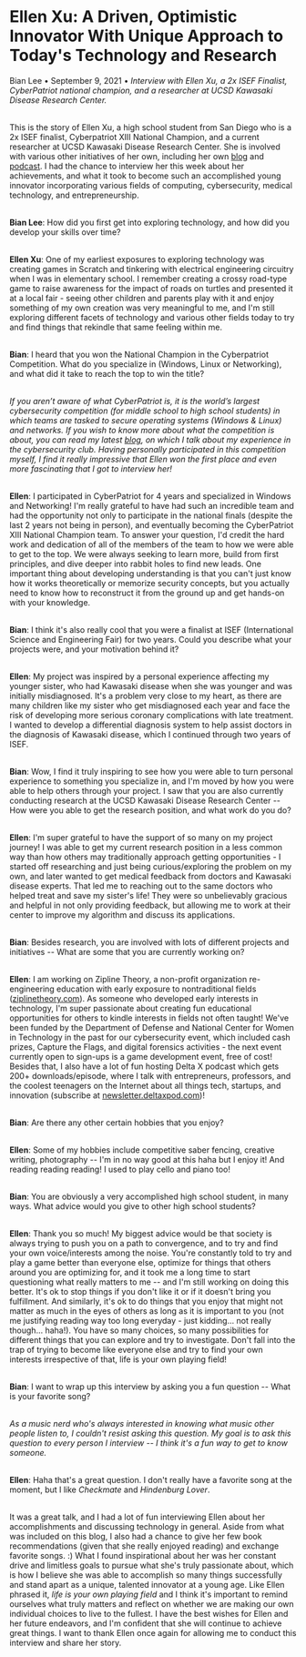 <h1>Ellen Xu: A Driven, Optimistic Innovator With Unique Approach to Today's Technology and Research</h1>

<div style="margin-top:12px;">Bian Lee • September 9, 2021 • <i>Interview with Ellen Xu, a 2x ISEF Finalist, CyberPatriot national champion, and a researcher at UCSD Kawasaki Disease Research Center. </i></div>

<br/>This is the story of Ellen Xu, a high school student from San Diego who is a 2x ISEF finalist, Cyberpatriot XIII National Champion, and a current researcher at UCSD Kawasaki Disease Research Center. She is involved with various other initiatives of her own, including her own <a href="https://newsletter.deltaxpod.com/" target="_blank">blog</a> and <a href="https://www.itspmagazine.com/delta-x-podcast" target="_blank">podcast</a>. I had the chance to interview her this week about her achievements, and what it took to become such an accomplished young innovator incorporating various fields of computing, cybersecurity, medical technology, and entrepreneurship.

<br><b>Bian Lee</b>: How did you first get into exploring technology, and how did you develop your skills over time?

<br><b>Ellen Xu</b>: One of my earliest exposures to exploring technology was creating games in Scratch and tinkering with electrical engineering circuitry when I was in elementary school. I remember creating a crossy road-type game to raise awareness for the impact of roads on turtles and presented it at a local fair - seeing other children and parents play with it and enjoy something of my own creation was very meaningful to me, and I'm still exploring different facets of technology and various other fields today to try and find things that rekindle that same feeling within me.

<br><b>Bian</b>: I heard that you won the National Champion in the Cyberpatriot Competition. What do you specialize in (Windows, Linux or Networking), and what did it take to reach the top to win the title?

<br><i>If you aren’t aware of what CyberPatriot is, it is the world’s largest cybersecurity competition (for middle school to high school students) in which teams are tasked to secure operating systems (Windows & Linux) and networks. If you wish to know more about what the competition is about, you can read my latest <a href="https://opensourcecollage.com/blog/3" target="_blank">blog</a>, on which I talk about my experience in the cybersecurity club. Having personally participated in this competition myself, I find it really impressive that Ellen won the first place and even more fascinating that I got to interview her!</i>

<br><b>Ellen</b>: I participated in CyberPatriot for 4 years and specialized in Windows and Networking! I'm really grateful to have had such an incredible team and had the opportunity not only to participate in the national finals (despite the last 2 years not being in person), and eventually becoming the CyberPatriot XIII National Champion team. To answer your question, I'd credit the hard work and dedication of all of the members of the team to how we were able to get to the top. We were always seeking to learn more, build from first principles, and dive deeper into rabbit holes to find new leads. One important thing about developing understanding is that you can't just know how it works theoretically or memorize security concepts, but you actually need to know how to reconstruct it from the ground up and get hands-on with your knowledge.

<br><b>Bian</b>: I think it's also really cool that you were a finalist at ISEF (International Science and Engineering Fair) for two years. Could you describe what your projects were, and your motivation behind it?

<br><b>Ellen</b>: My project was inspired by a personal experience affecting my younger sister, who had Kawasaki disease when she was younger and was initially misdiagnosed. It's a problem very close to my heart, as there are many children like my sister who get misdiagnosed each year and face the risk of developing more serious coronary complications with late treatment. I wanted to develop a differential diagnosis system to help assist doctors in the diagnosis of Kawasaki disease, which I continued through two years of ISEF.

<br><b>Bian</b>: Wow, I find it truly inspiring to see how you were able to turn personal experience to something you specialize in, and I'm moved by how you were able to help others through your project. I saw that you are also currently conducting research at the UCSD Kawasaki Disease Research Center -- How were you able to get the research position, and what work do you do?

<br><b>Ellen</b>: I'm super grateful to have the support of so many on my project journey! I was able to get my current research position in a less common way than how others may traditionally approach getting opportunities - I started off researching and just being curious/exploring the problem on my own, and later wanted to get medical feedback from doctors and Kawasaki disease experts. That led me to reaching out to the same doctors who helped treat and save my sister's life! They were so unbelievably gracious and helpful in not only providing feedback, but allowing me to work at their center to improve my algorithm and discuss its applications.

<br><b>Bian</b>: Besides research, you are involved with lots of different projects and initiatives -- What are some that you are currently working on?

<br><b>Ellen</b>: I am working on Zipline Theory, a non-profit organization re-engineering education with early exposure to nontraditional fields (<a href="https://ziplinetheory.com/" target="_blank">ziplinetheory.com</a>). As someone who developed early interests in technology, I'm super passionate about creating fun educational opportunities for others to kindle interests in fields not often taught! We've been funded by the Department of Defense and National Center for Women in Technology in the past for our cybersecurity event, which included cash prizes, Capture the Flags, and digital forensics activities - the next event currently open to sign-ups is a game development event, free of cost! Besides that, I also have a lot of fun hosting Delta X podcast which gets 200+ downloads/episode, where I talk with entrepreneurs, professors, and the coolest teenagers on the Internet about all things tech, startups, and innovation (subscribe at <a href="https://newsletter.deltaxpod.com/" target="_blank">newsletter.deltaxpod.com</a>)!

<br><b>Bian</b>: Are there any other certain hobbies that you enjoy?

<br><b>Ellen</b>: Some of my hobbies include competitive saber fencing, creative writing, photography -- I'm in no way good at this haha but I enjoy it! And reading reading reading! I used to play cello and piano too!

<br><b>Bian</b>: You are obviously a very accomplished high school student, in many ways. What advice would you give to other high school students?

<br><b>Ellen</b>: Thank you so much! My biggest advice would be that society is always trying to push you on a path to convergence, and to try and find your own voice/interests among the noise. You're constantly told to try and play a game better than everyone else, optimize for things that others around you are optimizing for, and it took me a long time to start questioning what really matters to me -- and I'm still working on doing this better. It's ok to stop things if you don't like it or if it doesn't bring you fulfillment. And similarly, it's ok to do things that you enjoy that might not matter as much in the eyes of others as long as it is important to you (not me justifying reading way too long everyday - just kidding... not really though... haha!). You have so many choices, so many possibilities for different things that you can explore and try to investigate. Don't fall into the trap of trying to become like everyone else and try to find your own interests irrespective of that, life is your own playing field!

<br><b>Bian</b>: I want to wrap up this interview by asking you a fun question -- What is your favorite song?

<br><i>As a music nerd who's always interested in knowing what music other people listen to, I couldn't resist asking this question. My goal is to ask this question to every person I interview -- I think it's a fun way to get to know someone.</i>

<br><b>Ellen</b>: Haha that's a great question. I don't really have a favorite song at the moment, but I like <i>Checkmate</i> and <i>Hindenburg Lover</i>.

<br>It was a great talk, and I had a lot of fun interviewing Ellen about her accomplishments and discussing technology in general. Aside from what was included on this blog, I also had a chance to give her few book recommendations (given that she really enjoyed reading) and exchange favorite songs. :) What I found inspirational about her was her constant drive and limitless goals to pursue what she's truly passionate about, which is how I believe she was able to accomplish so many things successfully and stand apart as a unique, talented innovator at a young age. Like Ellen phrased it, <i>life is your own playing field</i> and I think it's important to remind ourselves what truly matters and reflect on whether we are making our own individual choices to live to the fullest. I have the best wishes for Ellen and her future endeavors, and I'm confident that she will continue to achieve great things. I want to thank Ellen once again for allowing me to conduct this interview and share her story.

